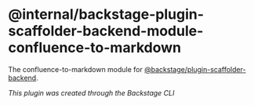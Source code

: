 # @internal/backstage-plugin-scaffolder-backend-module-confluence-to-markdown

The confluence-to-markdown module for [@backstage/plugin-scaffolder-backend](https://www.npmjs.com/package/@backstage/plugin-scaffolder-backend).

_This plugin was created through the Backstage CLI_
